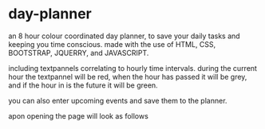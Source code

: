 # day-planner

an 8 hour colour coordinated day planner, to save your daily tasks and keeping you time conscious.
made with the use of HTML, CSS, BOOTSTRAP, JQUERRY, and JAVASCRIPT.

including textpannels correlating to hourly time intervals. during the current hour the textpannel will be red, when the hour has passed it will be grey, and if the hour in is the future it will be green.

you can also enter upcoming events and save them to the planner.

apon opening the page will look as follows

